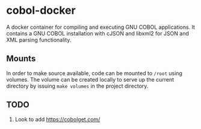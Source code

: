 # cobol-docker

A docker container for compiling and executing GNU COBOL applications.  It contains a GNU COBOL installation with cJSON and libxml2 for JSON and XML parsing functionality.

## Mounts

In order to make source available, code can be mounted to `/root` using volumes.  The volume can be created locally to serve up the current directory by issuing `make volumes` in the project directory.

## TODO

1. Look to add https://cobolget.com/ 